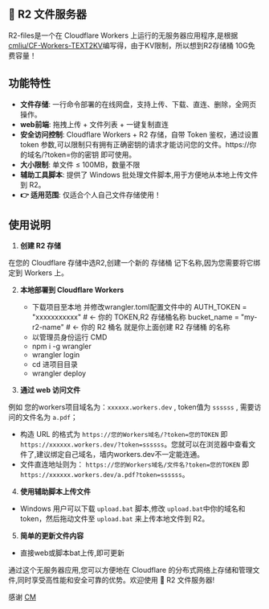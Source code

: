 ## 📁 R2 文件服务器

R2-files是一个在 Cloudflare Workers 上运行的无服务器应用程序,是根据[cmliu/CF-Workers-TEXT2KV](https://github.com/cmliu/CF-Workers-TEXT2KV)编写得，由于KV限制，所以想到R2存储桶 10G免费容量！

## 功能特性

- **文件存储**: 一行命令部署的在线网盘，支持上传、下载、直连、删除，全网页操作。
- **web前端**: 拖拽上传 + 文件列表 + 一键复制直连
- **安全访问控制**: Cloudflare Workers + R2 存储，自带 Token 鉴权，通过设置 token 参数,可以限制只有拥有正确密钥的请求才能访问您的文件。https://你的域名/?token=你的密钥 即可使用。
- **大小限制**: 单文件 ≤ 100MB，数量不限
- **辅助工具脚本**: 提供了 Windows 批处理文件脚本,用于方便地从本地上传文件到 R2。
- **👉 适用范围**: 仅适合个人自己文件存储使用！

## 使用说明

1. **创建 R2 存储**

在您的 Cloudflare 存储中选R2,创建一个新的 存储桶 记下名称,因为您需要将它绑定到 Workers 上。

2. **本地部署到 Cloudflare Workers**

   - 下载项目至本地 并修改wrangler.toml配置文件中的 AUTH_TOKEN = "xxxxxxxxxxx" # ← 你的 TOKEN,R2 存储桶名称 bucket_name = "my-r2-name"   # ← 你的 R2 桶名 就是你上面创建 R2 存储桶 的名称
   - 以管理员身份运行 CMD
   - npm i -g wrangler
   - wrangler login
   - cd 进项目目录
   - wrangler deploy

3. **通过 web 访问文件**

例如 您的workers项目域名为：`xxxxxx.workers.dev` , token值为 `ssssss` , 需要访问的文件名为 `a.pdf`；
  - 构造 URL 的格式为 `https://您的Workers域名/?token=您的TOKEN` 即 `https://xxxxxx.workers.dev/?token=ssssss`。您就可以在浏览器中查看文件了,建议绑定自己域名，墙内workers.dev不一定能连通。
  - 文件直连地址则为： `https://您的Workers域名/文件名?token=您的TOKEN` 即 `https://xxxxxx.workers.dev/a.pdf?token=ssssss`。

4. **使用辅助脚本上传文件**

  - Windows 用户可以下载 `upload.bat` 脚本,修改 `upload.bat`中你的域名和token，然后拖动文件至 `upload.bat` 来上传本地文件到 R2。

5. **简单的更新文件内容**

  - 直接web或脚本bat上传,即可更新

通过这个无服务器应用,您可以方便地在 Cloudflare 的分布式网络上存储和管理文件,同时享受高性能和安全可靠的优势。欢迎使用 📁 R2 文件服务器!

感谢 [CM](https://github.com/cmliu/)

